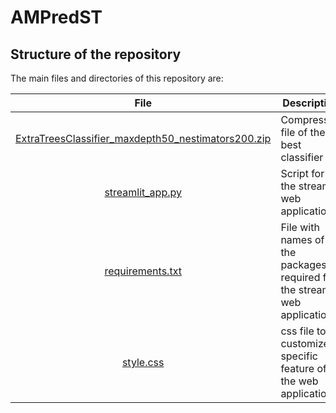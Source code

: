# **AMPredST**


## **Structure of the repository**

The main files and directories of this repository are:

|File|Description|
|:-:|---|
|[ExtraTreesClassifier_maxdepth50_nestimators200.zip](RandomForest_maxdepth10_nestimators200.zip)|Compressed file of the best classifier|
|[streamlit_app.py](streamlit_app.py)|Script for the streamlit web application|
|[requirements.txt](requirements.txt)|File with names of the packages required for the streamlit web application|
|[style.css](style.css)|css file to customize specific feature of the web application|
